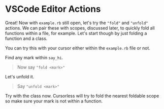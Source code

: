# VSCode Editor Actions

Great! Now with `example.rb` still open, let's try the `"fold"` and `"unfold"` actions. We can pair these with scopes, discussed later, to quickly fold all functions within a file, for example. Let's start though by just folding a function and a class.

You can try this with your cursor either within the `example.rb` file or not.

Find any mark within `say_hi`.

> Now say `"fold <mark>"`

Let's unfold it.

> Say `"unfold <mark>"`

Try with the class now. Cursorless will try to fold the nearest foldable scope so make sure your mark is not within a function.
